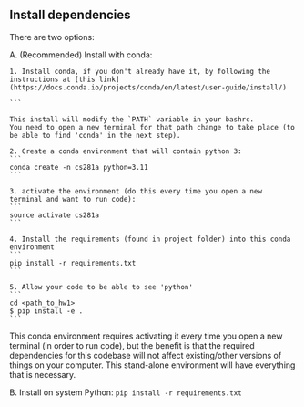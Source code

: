 ## Install dependencies

There are two options:

A. (Recommended) Install with conda:

	1. Install conda, if you don't already have it, by following the instructions at [this link](https://docs.conda.io/projects/conda/en/latest/user-guide/install/)

	```

	This install will modify the `PATH` variable in your bashrc.
	You need to open a new terminal for that path change to take place (to be able to find 'conda' in the next step).

	2. Create a conda environment that will contain python 3:
	```
	conda create -n cs281a python=3.11
	```

	3. activate the environment (do this every time you open a new terminal and want to run code):
	```
	source activate cs281a
	```

	4. Install the requirements (found in project folder) into this conda environment
	```
	pip install -r requirements.txt
	```
	
	5. Allow your code to be able to see 'python'
	```
	cd <path_to_hw1>
	$ pip install -e .
	```
This conda environment requires activating it every time you open a new terminal (in order to run code), but the benefit is that the required dependencies for this codebase will not affect existing/other versions of things on your computer. This stand-alone environment will have everything that is necessary.


B. Install on system Python:
	```
	pip install -r requirements.txt
	```
